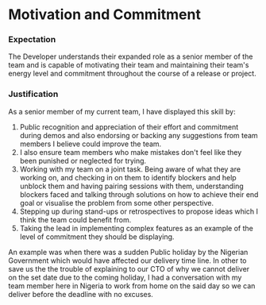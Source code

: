 # Motivation and  Commitment

### Expectation 
The Developer understands their expanded role as a senior member of the team and is capable of motivating their team and maintaining their team's energy level and commitment throughout the course of a release or project.

### Justification
As a senior member of my current team, I have displayed this skill by: 

1. Public recognition and appreciation of their effort and commitment during demos and also endorsing or backing any suggestions from team members I believe could improve the team.
2. I also ensure team members who make mistakes don't feel like they been punished or neglected for trying.
3. Working with my team on a joint task. Being aware of what they are working on, and checking in on them to identify blockers and help unblock them and having pairing sessions with them, understanding blockers faced and talking through solutions on how to achieve their end goal or visualise the problem from some other perspective.
4. Stepping up during stand-ups or retrospectives to propose ideas which I think the team could benefit from.
5. Taking the lead in implementing complex features as an example of the level of commitment they should be displaying.

An example was when there was a sudden Public holiday by the Nigerian Government which would have affected our delivery time line. In other to save us the the trouble of explaining to our CTO of why we cannot deliver on the set date due to the coming holiday, I had a conversation with my team member here in Nigeria to work from home on the said day so we can deliver before the deadline with no excuses.
